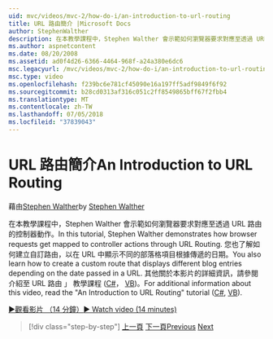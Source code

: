 ```yaml
---
uid: mvc/videos/mvc-2/how-do-i/an-introduction-to-url-routing
title: URL 路由簡介 |Microsoft Docs
author: StephenWalther
description: 在本教學課程中，Stephen Walther 會示範如何瀏覽器要求對應至透過 URL 路由的控制器動作。 您也了解如何建立 cust...
ms.author: aspnetcontent
ms.date: 08/20/2008
ms.assetid: ad0f4d26-6366-4464-968f-a24a380e6dc6
msc.legacyurl: /mvc/videos/mvc-2/how-do-i/an-introduction-to-url-routing
msc.type: video
ms.openlocfilehash: f239bc6e781cf45090e16a197ff5adf9849f6f92
ms.sourcegitcommit: b28cd0313af316c051c2ff8549865bff67f2fbb4
ms.translationtype: MT
ms.contentlocale: zh-TW
ms.lasthandoff: 07/05/2018
ms.locfileid: "37839043"
---
```

<a name="an-introduction-to-url-routing"></a><span data-ttu-id="8e185-104">URL 路由簡介</span><span class="sxs-lookup"><span data-stu-id="8e185-104">An Introduction to URL Routing</span></span>
====================
<span data-ttu-id="8e185-105">藉由[Stephen Walther](https://github.com/StephenWalther)</span><span class="sxs-lookup"><span data-stu-id="8e185-105">by [Stephen Walther](https://github.com/StephenWalther)</span></span>

<span data-ttu-id="8e185-106">在本教學課程中，Stephen Walther 會示範如何瀏覽器要求對應至透過 URL 路由的控制器動作。</span><span class="sxs-lookup"><span data-stu-id="8e185-106">In this tutorial, Stephen Walther demonstrates how browser requests get mapped to controller actions through URL Routing.</span></span> <span data-ttu-id="8e185-107">您也了解如何建立自訂路由，以在 URL 中顯示不同的部落格項目根據傳遞的日期。</span><span class="sxs-lookup"><span data-stu-id="8e185-107">You also learn how to create a custom route that displays different blog entries depending on the date passed in a URL.</span></span> <span data-ttu-id="8e185-108">其他關於本影片的詳細資訊，請參閱 介紹至 URL 路由 」 教學課程 ([C#](../../../overview/older-versions-1/controllers-and-routing/asp-net-mvc-routing-overview-cs.md)， [VB](../../../overview/older-versions-1/controllers-and-routing/asp-net-mvc-routing-overview-vb.md))。</span><span class="sxs-lookup"><span data-stu-id="8e185-108">For additional information about this video, read the "An Introduction to URL Routing" tutorial ([C#](../../../overview/older-versions-1/controllers-and-routing/asp-net-mvc-routing-overview-cs.md), [VB](../../../overview/older-versions-1/controllers-and-routing/asp-net-mvc-routing-overview-vb.md)).</span></span>

[<span data-ttu-id="8e185-109">&#9654;觀看影片 （14 分鐘）</span><span class="sxs-lookup"><span data-stu-id="8e185-109">&#9654; Watch video (14 minutes)</span></span>](https://channel9.msdn.com/Blogs/ASP-NET-Site-Videos/an-introduction-to-url-routing)

> [!div class="step-by-step"]
> <span data-ttu-id="8e185-110">[上一頁](understanding-views-view-data-and-html-helpers.md)
> [下一頁](preventing-javascript-injection-attacks.md)</span><span class="sxs-lookup"><span data-stu-id="8e185-110">[Previous](understanding-views-view-data-and-html-helpers.md)
[Next](preventing-javascript-injection-attacks.md)</span></span>
